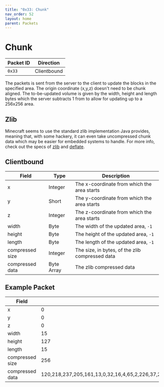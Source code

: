 ```yaml
---
title: "0x33: Chunk"
nav_order: 52
layout: home
parent: Packets
---
```


# Chunk

| Packet ID | Direction   |
| --------- | ----------- |
| `0x33`    | Clientbound |

The packets is sent from the server to the client to update the blocks in the specified area.
The origin coordinate (x,y,z) doesn't need to be chunk aligned.
The to-be-updated volume is given by the width, height and length bytes which the server subtracts 1 from to allow for updating up to a 256x256 area.

## Zlib
Minecraft seems to use the standard zlib implementation Java provides, meaning that, with some hackery, it can even take uncompressed chunk data which may be easier for embedded systems to handle.
For more info, check out the specs of [zlib](https://www.rfc-editor.org/rfc/rfc1950) and [deflate](https://www.rfc-editor.org/rfc/rfc1951).

## Clientbound

| Field           | Type     | Description                                      |
| --------------- | -------- | ------------------------------------------------ |
| x               | Integer  | The x-coordinate from which the area starts     |
| y               | Short    | The y-coordinate from which the area starts     |
| z               | Integer  | The z-coordinate from which the area starts     |
| width           | Byte     | The width of the updated area, `-1`             |
| height          | Byte     | The height of the updated area, `-1`            |
| length          | Byte     | The length of the updated area, `-1`            |
| compressed size | Integer  | The size, in bytes, of the zlib compressed data |
| compressed data | Byte Array | The zlib compressed data                        |

## Example Packet

| Field           | Value   |
| --------------- | ----- |
| x               | 0 |
| y               | 0 |
| z               | 0 |
| width           | 15 |
| height          | 127 |
| length          | 15 |
| compressed size | 256 |
| compressed data | 120,218,237,205,161,13,0,32,16,4,65,2,226,37,253,119,73,7,208,1,136,51,136,25,191,217,26,153,222,50,229,239,239,239,239,239,239,239,239,239,239,239,239,239,239,239,239,239,239,239,239,239,239,239,239,239,239,239,239,239,239,239,239,239,239,239,239,239,239,239,239,239,239,239,239,239,239,239,239,239,239,239,239,239,239,239,239,239,239,239,239,239,239,239,239,239,239,239,239,239,239,239,239,239,239,239,239,239,239,239,239,239,239,239,239,239,239,239,239,239,239,239,239,239,239,239,239,239,239,239,239,239,239,239,239,239,239,239,239,239,239,239,239,239,239,239,239,239,239,239,239,239,239,239,239,239,255,193,31,0,0,0,0,0,0,0,0,0,0,0,0,0,0,0,0,0,0,0,0,0,0,0,0,0,0,0,0,0,0,0,120,219,119,75,175,215,235,245,122,189,94,175,215,235,245,122,189,94,175,215,235,245,122,189,94,175,215,235,245,122,189,94,175,215,235,245,122,189,94,175,215,235,245,122,189,94,175,215,235,245,122,189,94,175,215,235,245,122,125,220,207,3,138,218,152,0 |